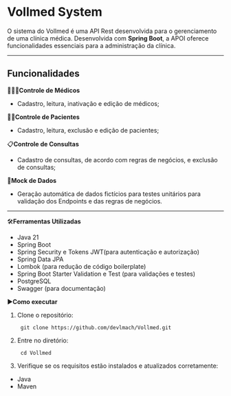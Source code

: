 # Vollmed System

O sistema do Vollmed é uma API Rest desenvolvida para o gerenciamento de uma clínica médica. Desenvolvida com **Spring Boot**, a APOI oferece funcionalidades essenciais para a administração da clínica.

<hr>

## Funcionalidades

👨🏼‍⚕️**Controle de Médicos**

- Cadastro, leitura, inativação e edição de médicos;

🙎🏼**Controle de Pacientes**

- Cadastro, leitura, exclusão e edição de pacientes;

📋**Controle de Consultas**

- Cadastro de consultas, de acordo com regras de negócios, e exclusão de consultas;

🔄️**Mock de Dados**

- Geração automática de dados fictícios para testes unitários para validação dos Endpoints e das regras de negócios.
<hr>

🛠️**Ferramentas Utilizadas**

- Java 21
- Spring Boot
- Spring Security e Tokens JWT(para autenticação e autorização)
- Spring Data JPA
- Lombok (para redução de código boilerplate)
- Spring Boot Starter Validation e Test (para validações e testes)
- PostgreSQL
- Swagger (para documentação)

▶️**Como executar**

1. Clone o repositório:

        git clone https://github.com/devlmach/Vollmed.git

2. Entre no diretório:

        cd Vollmed

3. Verifique se os requisitos estão instalados e atualizados corretamente:

- Java
- Maven


